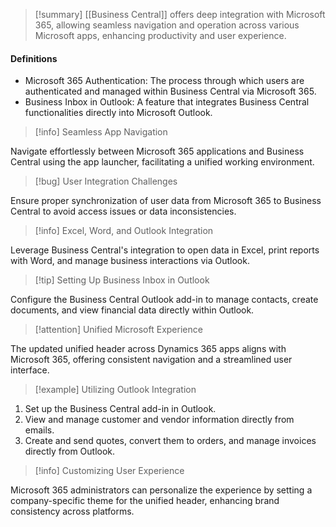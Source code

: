 >[!summary]
>[[Business Central]] offers deep integration with Microsoft 365, allowing seamless navigation and operation across various Microsoft apps, enhancing productivity and user experience.

#### Definitions
- Microsoft 365 Authentication: The process through which users are authenticated and managed within Business Central via Microsoft 365.
- Business Inbox in Outlook: A feature that integrates Business Central functionalities directly into Microsoft Outlook.

>[!info] Seamless App Navigation

Navigate effortlessly between Microsoft 365 applications and Business Central using the app launcher, facilitating a unified working environment.

>[!bug] User Integration Challenges

Ensure proper synchronization of user data from Microsoft 365 to Business Central to avoid access issues or data inconsistencies.

>[!info] Excel, Word, and Outlook Integration

Leverage Business Central's integration to open data in Excel, print reports with Word, and manage business interactions via Outlook.

>[!tip] Setting Up Business Inbox in Outlook

Configure the Business Central Outlook add-in to manage contacts, create documents, and view financial data directly within Outlook.

>[!attention] Unified Microsoft Experience

The updated unified header across Dynamics 365 apps aligns with Microsoft 365, offering consistent navigation and a streamlined user interface.

>[!example] Utilizing Outlook Integration

1. Set up the Business Central add-in in Outlook.
2. View and manage customer and vendor information directly from emails.
3. Create and send quotes, convert them to orders, and manage invoices directly from Outlook.

>[!info] Customizing User Experience

Microsoft 365 administrators can personalize the experience by setting a company-specific theme for the unified header, enhancing brand consistency across platforms.